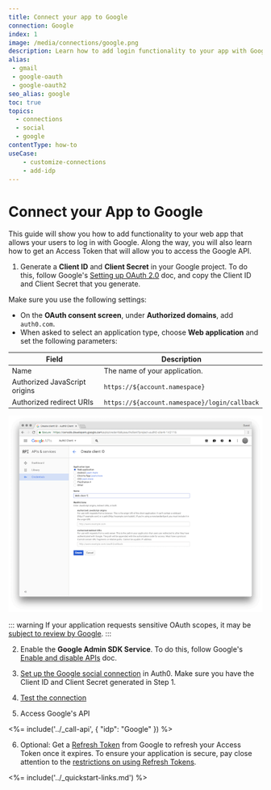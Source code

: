 ```yaml
---
title: Connect your app to Google
connection: Google
index: 1
image: /media/connections/google.png
description: Learn how to add login functionality to your app with Google. You will need to generate keys, copy these into your Auth0 settings, and enable the connection.
alias:
 - gmail
 - google-oauth
 - google-oauth2
seo_alias: google
toc: true
topics:
  - connections
  - social
  - google
contentType: how-to
useCase:
    - customize-connections
    - add-idp
---
```

# Connect your App to Google

This guide will show you how to add functionality to your web app that allows your users to log in with Google. Along the way, you will also learn how to get an Access Token that will allow you to access the Google API.

1. Generate a **Client ID** and **Client Secret** in your Google project. To do this, follow Google's [Setting up OAuth 2.0](https://support.google.com/googleapi/answer/6158849) doc, and copy the Client ID and Client Secret that you generate.

Make sure you use the following settings:

* On the **OAuth consent screen**, under **Authorized domains**, add `auth0.com`.
* When asked to select an application type, choose **Web application** and set the following parameters:

| Field | Description |
| - | - |
| Name | The name of your application. |
| Authorized JavaScript origins | `https://${account.namespace}` |
| Authorized redirect URIs | `https://${account.namespace}/login/callback` |

  ![Web App Credentials Configuration](/media/articles/connections/social/google/create-client-id-config.png)

::: warning
If your application requests sensitive OAuth scopes, it may be [subject to review by Google](https://developers.google.com/apps-script/guides/client-verification).
:::

2. Enable the **Google Admin SDK Service**. To do this, follow Google's [Enable and disable APIs](https://support.google.com/googleapi/answer/6158841) doc.

3. [Set up the Google social connection](/connections/guides/set-up-connections-social) in Auth0. Make sure you have the Client ID and Client Secret generated in Step 1.

4. [Test the connection](/connections/guides/test-connections-social)

5. Access Google's API

<%= include('../_call-api', {
  "idp": "Google"
}) %>

6. Optional: Get a [Refresh Token](/tokens/refresh-token/current#get-a-refresh-token) from Google to refresh your Access Token once it expires. To ensure your application is secure, pay close attention to the [restrictions on using Refresh Tokens](/current#restrictions-on-refresh-token-usage).

<%= include('../_quickstart-links.md') %>
